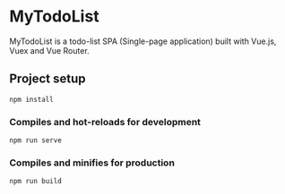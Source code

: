 # MyTodoList
MyTodoList is a todo-list SPA (Single-page application) built with Vue.js, Vuex and Vue Router.

## Project setup
```
npm install
```

### Compiles and hot-reloads for development
```
npm run serve
```

### Compiles and minifies for production
```
npm run build
```

